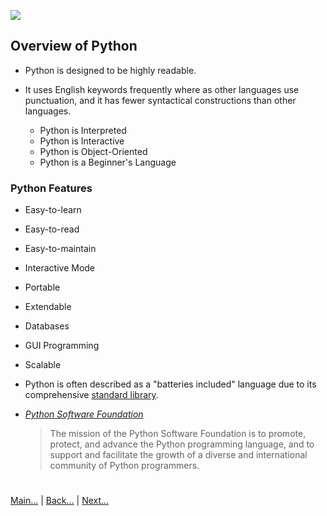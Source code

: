 
![](https://www.python.org/static/img/python-logo.png)

 
## Overview of Python

- Python is designed to be highly readable. 

- It uses English keywords frequently where as other languages use punctuation, and it has fewer syntactical 
  constructions than other languages. 

  - Python is Interpreted
  - Python is Interactive
  - Python is Object-Oriented
  - Python is a Beginner's Language

### Python Features

- Easy-to-learn
- Easy-to-read
- Easy-to-maintain
- Interactive Mode
- Portable
- Extendable
- Databases
- GUI Programming
- Scalable

- Python is often described as a "batteries included" language due to its comprehensive 
  [standard library](https://pypi.org/).

- [*Python Software Foundation*](https://www.python.org/psf/)

  > The mission of the Python Software Foundation is to promote, protect, and advance the 
    Python programming language, and to support and facilitate the growth of a diverse 
    and international community of Python programmers.


#
[Main...](https://github.com/ptoraskar/Python-Learning/blob/master/README.md) | [Back...](/Module-1/1_define_python.md) | [Next...](/Module-1/3_popularity_and_applications.md)